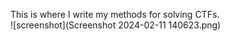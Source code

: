 This is where I write my methods for solving CTFs.<br>
![screenshot](Screenshot 2024-02-11 140623.png)
